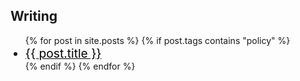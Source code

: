 ---
---

<!--

<h2>Personal</h2>
{% for post in site.posts %}
{% if post.tags contains "personal" %}
{% include posts-list-item.html %}
{% endif %}
{% endfor %}
-->
<h2>Writing</h2>
<ul>
  {% for post in site.posts %}
    {% if post.tags contains "policy" %}
      <li style="font-size:1.2rem;"><a href="{{ post.url }}" style="color: black;">{{ post.title }}</a></li>
    {% endif %}
  {% endfor %}
</ul>




<!--
<h2>Music</h2>
{% for post in site.posts %}
{% if post.tags contains "music" %}
{% include posts-list-item.html %}
{% endif %}
{% endfor %}

<h2>Web3 & DeFi</h2>
{% for post in site.posts %}
{% if post.tags contains "finance" %}
{% include posts-list-item.html %}
{% endif %}
{% endfor %}
 -->

